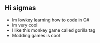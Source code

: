 ## Hi sigmas

- Im lowkey learning how to code in C#
- Im very cool
- I like this monkey game called gorilla tag
- Modding games is cool
